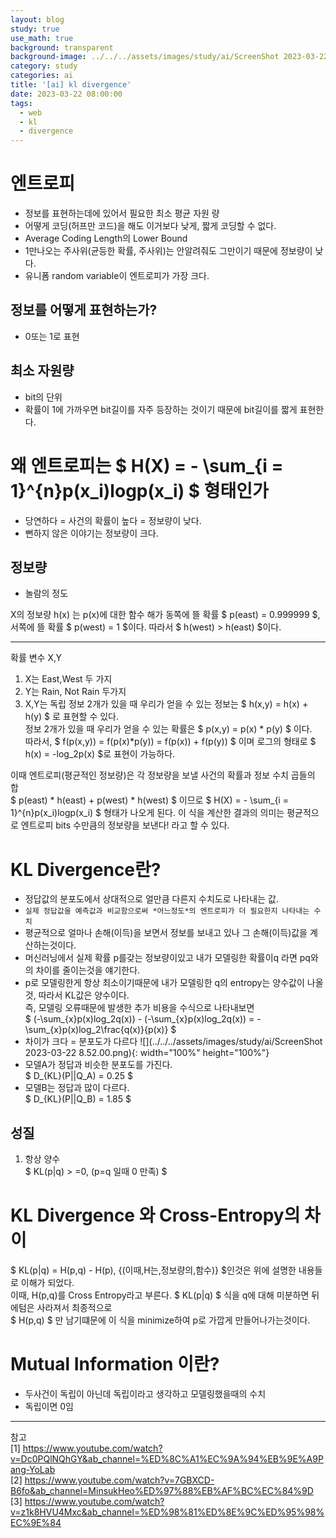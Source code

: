 ```yaml
---
layout: blog
study: true
use_math: true
background: transparent
background-image: ../../../assets/images/study/ai/ScreenShot 2023-03-22 8.52.00.png
category: study
categories: ai
title: '[ai] kl divergence'
date: 2023-03-22 08:00:00
tags:
  - web
  - kl
  - divergence
---
```


# 엔트로피

- 정보를 표현하는데에 있어서 필요한 최소 평균 자원 량
- 어떻게 코딩(허프만 코드)을 해도 이거보다 낮게, 짧게 코딩할 수 없다.
- Average Coding Length의 Lower Bound
- 1만나오는 주사위(균등한 확률, 주사위)는 안알려줘도 그만이기 때문에 정보량이 낮다.
- 유니폼 random variable이 엔트로피가 가장 크다.

## 정보를 어떻게 표현하는가?

- 0또는 1로 표현

## 최소 자원량

- bit의 단위
- 확률이 1에 가까우면 bit길이를 자주 등장하는 것이기 때문에 bit길이를 짧게 표현한다.

# 왜 엔트로피는 $ H(X) = - \sum_{i = 1}^{n}p(x_i)logp(x_i) $ 형태인가

- 당연하다 = 사건의 확률이 높다 = 정보량이 낮다.
- 뻔하지 않은 이야기는 정보량이 크다.

## 정보량

- 놀람의 정도

X의 정보량 h(x) 는 p(x)에 대한 함수
해가 동쪽에 뜰 확률 $ p(east) = 0.999999 $, 서쪽에 뜰 확률 $ p(west) = 1 $이다. 따라서 $ h(west) > h(east) $이다.

---

확률 변수 X,Y

1. X는 East,West 두 가지
2. Y는 Rain, Not Rain 두가지
3. X,Y는 독립
   정보 2개가 있을 때 우리가 얻을 수 있는 정보는 $ h(x,y) = h(x) + h(y) $ 로 표현할 수 있다.  
   정보 2개가 있을 때 우리가 얻을 수 있는 확률은 $ p(x,y) = p(x) * p(y) $ 이다.  
   따라서, $ f(p(x,y)) = f(p(x)*p(y)) = f(p(x)) + f(p(y)) $ 이며 로그의 형태로 $ h(x) = -log_2p(x) $로 표현이 가능하다.

이때 엔트로피(평균적인 정보량)은 각 정보량을 보낼 사건의 확률과 정보 수치 곱들의 합  
$ p(east) * h(east) + p(west) * h(west) $ 이므로 $ H(X) = - \sum_{i = 1}^{n}p(x_i)logp(x_i) $ 형태가 나오게 된다.
이 식을 계산한 결과의 의미는 평균적으로 엔트로피 bits 수만큼의 정보량을 보낸다! 라고 할 수 있다.

# KL Divergence란?

- 정답값의 분포도에서 상대적으로 얼만큼 다른지 수치도로 나타내는 값.
- `실제 정답값을 예측값과 비교함으로써 *어느정도*의 엔트로피가 더 필요한지 나타내는 수치`
- 평균적으로 얼마나 손해(이득)을 보면서 정보를 보내고 있나 그 손해(이득)값을 계산하는것이다.
- 머신러닝에서 실제 확률 p를갖는 정보량이있고 내가 모델링한 확률이q 라면 pq와의 차이를 줄이는것을 얘기한다.
- p로 모델링한게 항상 최소이기때문에 내가 모델링한 q의 entropy는 양수값이 나올것, 따라서 KL값은 양수이다.  
  즉, 모델링 오류때문에 발생한 추가 비용을 수식으로 나타내보면  
  $ (-\sum_{x}p(x)log_2q(x)) - (-\sum_{x}p(x)log_2q(x)) = -\sum_{x}p(x)log_2\frac{q(x)}{p(x)} $
- 차이가 크다 = 분포도가 다르다
  ![](../../../assets/images/study/ai/ScreenShot 2023-03-22 8.52.00.png){: width="100%" height="100%"}
- 모델A가 정답과 비슷한 분포도를 가진다.  
  $ D_{KL}(P||Q_A) = 0.25 $
- 모델B는 정답과 많이 다르다.  
  $ D_{KL}(P||Q_B) = 1.85 $

## 성질

1. 항상 양수  
   $ KL(p|q) > =0, (p=q 일때 0 만족) $

# KL Divergence 와 Cross-Entropy의 차이

$ KL(p|q) = H(p,q) - H(p), {(이때\,H는\,정보량의\,함수)} $인것은 위에 설명한 내용들로 이해가 되었다.  
이때, H(p,q)를 Cross Entropy라고 부른다. $ KL(p|q) $ 식을 q에 대해 미분하면 뒤에텀은 사라져서 최종적으로  
$ H(p,q) $ 만 남기떄문에 이 식을 minimize하여 p로 가깝게 만들어나가는것이다.

# Mutual Information 이란?

- 두사건이 독립이 아닌데 독립이라고 생각하고 모델링했을때의 수치
- 독립이면 0임

---
참고  
[1] https://www.youtube.com/watch?v=Dc0PQlNQhGY&ab_channel=%ED%8C%A1%EC%9A%94%EB%9E%A9Pang-YoLab  
[2] https://www.youtube.com/watch?v=7GBXCD-B6fo&ab_channel=MinsukHeo%ED%97%88%EB%AF%BC%EC%84%9D  
[3] https://www.youtube.com/watch?v=z1k8HVU4Mxc&ab_channel=%ED%98%81%ED%8E%9C%ED%95%98%EC%9E%84 